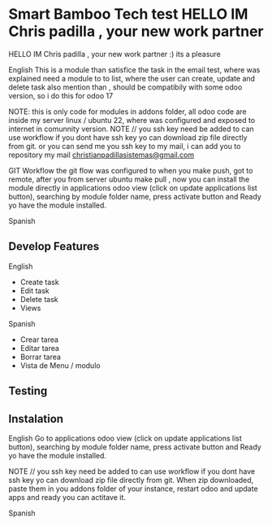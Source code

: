 # Smart Bamboo Tech test HELLO IM Chris padilla , your new work partner

HELLO IM Chris padilla , your new work partner :) its a pleasure

English
This is a module than satisfice the task in the email test, where was explained 
need a module to to list, where the user can create, update and delete task
also mention than , should be compatibily with some odoo version, so i do this
for odoo 17

NOTE: this is only code for modules in addons folder, all odoo code are inside my server linux / ubuntu 22, where was configured and exposed to internet in comunnity version.
NOTE // you ssh key need be added to can use workflow if you dont have ssh key yo
can download zip file directly from git. or you can send me you ssh key to my mail, i can add you to 
repository
my mail christianpadillasistemas@gmail.com

GIT Workflow
the git flow was configured to when you make push, got to remote, after you
from server ubuntu make pull , now you can install the module directly in
applications odoo view (click on update applications list button), searching by module folder name, press activate button and Ready yo have the module installed.

Spanish


## Develop Features 

English
- Create task 
- Edit task
- Delete task
- Views

Spanish
- Crear tarea
- Editar tarea
- Borrar tarea
- Vista de Menu / modulo

## Testing 


## Instalation

English
Go to applications odoo view (click on update applications list button), searching by module folder name, press activate button and Ready yo have the module installed.

NOTE // you ssh key need be added to can use workflow if you dont have ssh key yo
can download zip file directly from git.
When zip downloaded, paste them in you addons folder of your instance, restart odoo and update apps and ready you can actitave it. 

Spanish
